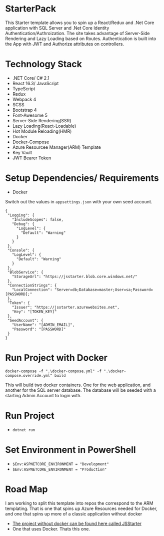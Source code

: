 # StarterPack
This Starter template allows you to spin up a React/Redux and .Net Core application with SQL Server and .Net Core Identity Authentication/Authroization. The site takes advantage of Server-Side Rendering and Lazy Loading based on Routes. Authentication is built into the App with JWT and Authorize attributes on controllers. 
 
# Technology Stack
 - .NET Core/ C# 2.1
 - React 16.3/ JavaScript
 - TypeScript
 - Redux
 - Webpack 4
 - SCSS
 - Bootstrap 4
 - Font-Awesome 5
 - Server-Side Rendering(SSR)
 - Lazy Loading(React-Loadable)
 - Hot Module Reloading(HMR)
 - Docker
 - Docker-Compose
 - Azure Resourcee Manager(ARM) Template
 - Key Vault
 - JWT Bearer Token
 
# Setup Dependencies/ Requirements
 - Docker
 
Switch out the values in `appsettings.json` with your own seed account.
 ```
 {
  "Logging": {
    "IncludeScopes": false,
    "Debug": {
      "LogLevel": {
        "Default": "Warning"
      }
    }
  },
  "Console": {
    "LogLevel": {
      "Default": "Warning"
    }
  },
  "BlobService": {
    "StorageUrl": "https://jsstarter.blob.core.windows.net/"
  },
  "ConnectionStrings": {
    "LocalConnection": "Server=db;Database=master;User=sa;Password=[PASSWORD];"
  },
  "Token": {
    "Issuer": "https://jsstarter.azurewebsites.net",
    "Key": "[TOKEN_KEY]"
  },
  "SeedAccount": {
    "UserName": "[ADMIN_EMAIL]",
    "Password": "[PASSWORD]"
  }
}
 ```

# Run Project with Docker
```
docker-compose -f ".\docker-compose.yml" -f ".\docker-compose.override.yml" build

```
This will build two docker containers. One for the web application, and another for the SQL server database. The database will be seeded with a starting Admin Account to login with. 

# Run Project
 - `dotnet run`
 
# Set Environment in PowerShell
 - `$Env:ASPNETCORE_ENVIRONMENT = "Development"`
 - `$Env:ASPNETCORE_ENVIRONMENT = "Production"` 

# Road Map
I am working to split this template into repos the correspond to the ARM templating. That is one that spins up Azure Resources needed for Docker, and one that spins up more of a classic application without docker
 - [The project without docker can be found here called JSStarter](https://github.com/bharney/JSStarter)
 - One that uses Docker. Thats this one.

